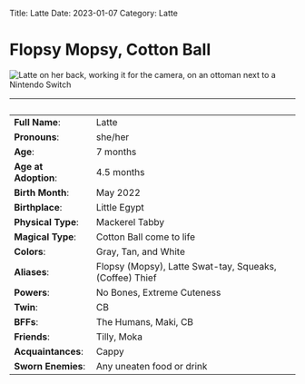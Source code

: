 Title: Latte
Date: 2023-01-07
Category: Latte

# Flopsy Mopsy, Cotton Ball

![Latte on her back, working it for the camera, on an ottoman next to a Nintendo Switch](https://lh3.googleusercontent.com/pw/AL9nZEUjA9wxAqMigBrPo3XxjffWTr7yXKBvocziYyz6rwlGsepkUkW8aUTETHsWBGVbWbY0nCbZulVpdMvFoTJk7h7fdJPyN7ht0HsXLa8MYVbI9Q0PwDfEq4YC122wmTDIVIcaFt5Sq3nR4FNcMwSUw6XU=w1917-h1080-no?authuser=0)

&nbsp; | &nbsp;
---------- | -------
**Full Name**: | Latte
**Pronouns**: | she/her
**Age**: | 7 months
**Age at Adoption**: | 4.5 months
**Birth Month**: | May 2022
**Birthplace**: | Little Egypt
**Physical Type**: | Mackerel Tabby
**Magical Type**: | Cotton Ball come to life
**Colors**: | Gray, Tan, and White
**Aliases**: | Flopsy (Mopsy), Latte Swat-tay, Squeaks, (Coffee) Thief
**Powers**: | No Bones, Extreme Cuteness
**Twin**: | CB
**BFFs**: | The Humans, Maki, CB
**Friends**: | Tilly, Moka
**Acquaintances**: | Cappy
**Sworn Enemies**: | Any uneaten food or drink
